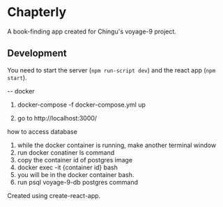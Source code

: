 # Chapterly
A book-finding app created for Chingu's voyage-9 project.

## Development
You need to start the server (`npm run-script dev`) and the react app (`npm start`).

-- docker

1. docker-compose -f docker-compose.yml up

2. go to http://localhost:3000/

how to access database
1. while the docker container is running, make another terminal window
2. run docker conatiner ls command
3. copy the container id of postgres image
4. docker exec -it {container id} bash
5. you will be in the docker container bash.
6. run psql voyage-9-db postgres command

Created using create-react-app.
